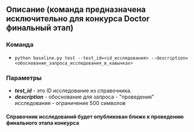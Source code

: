 ## Описание (команда предназначена исключительно для конкурса Doctor финальный этап)
### Команда
- ```python baseline.py test --test_id=<id_исследования> --description=<обоснование_запроса_исследования_в_кавычках>```

### Параметры
- ***test_id*** - это ID исследование из справочника.
- ***description*** - обоснование для запроса - "проведения" исследования - ограничение 500 символов
#### Справочник исследований будет опубликован ближе к проведению финального этапа конкурса
